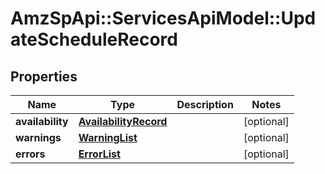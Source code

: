 # AmzSpApi::ServicesApiModel::UpdateScheduleRecord

## Properties
Name | Type | Description | Notes
------------ | ------------- | ------------- | -------------
**availability** | [**AvailabilityRecord**](AvailabilityRecord.md) |  | [optional] 
**warnings** | [**WarningList**](WarningList.md) |  | [optional] 
**errors** | [**ErrorList**](ErrorList.md) |  | [optional] 

